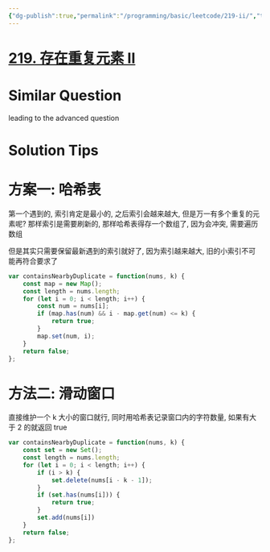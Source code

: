```yaml
---
{"dg-publish":true,"permalink":"/programming/basic/leetcode/219-ii/","tags":["leetcode/hash-table","leetcode/pointer/sliding-window"]}
---
```



# [219. 存在重复元素 II](https://leetcode.cn/problems/contains-duplicate-ii/)

# Similar Question

leading to the advanced question

# Solution Tips

# 方案一: 哈希表

第一个遇到的, 索引肯定是最小的, 之后索引会越来越大, 但是万一有多个重复的元素呢? 那样索引是需要刷新的, 那样哈希表得存一个数组了, 因为会冲突, 需要遍历数组

但是其实只需要保留最新遇到的索引就好了, 因为索引越来越大, 旧的小索引不可能再符合要求了

```js
var containsNearbyDuplicate = function(nums, k) {
    const map = new Map();
    const length = nums.length;
    for (let i = 0; i < length; i++) {
        const num = nums[i];
        if (map.has(num) && i - map.get(num) <= k) {
            return true;
        }
        map.set(num, i);
    }
    return false;
};
```

# 方法二: 滑动窗口

直接维护一个 k 大小的窗口就行, 同时用哈希表记录窗口内的字符数量, 如果有大于 2 的就返回 true

```js
var containsNearbyDuplicate = function(nums, k) {
    const set = new Set();
    const length = nums.length;
    for (let i = 0; i < length; i++) {
        if (i > k) {
            set.delete(nums[i - k - 1]);
        }
        if (set.has(nums[i])) {
            return true;
        }
        set.add(nums[i])
    }
    return false;
};
```

